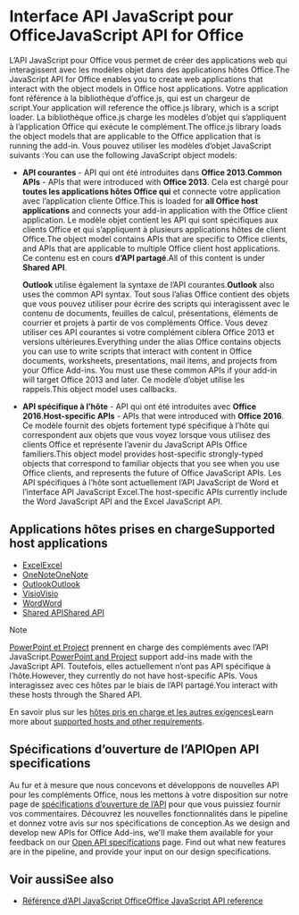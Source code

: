 # <a name="javascript-api-for-office"></a><span data-ttu-id="f12bc-101">Interface API JavaScript pour Office</span><span class="sxs-lookup"><span data-stu-id="f12bc-101">JavaScript API for Office</span></span>

<span data-ttu-id="f12bc-102">L’API JavaScript pour Office vous permet de créer des applications web qui interagissent avec les modèles objet dans des applications hôtes Office.</span><span class="sxs-lookup"><span data-stu-id="f12bc-102">The JavaScript API for Office enables you to create web applications that interact with the object models in Office host applications.</span></span> <span data-ttu-id="f12bc-103">Votre application font référence à la bibliothèque d’office.js, qui est un chargeur de script.</span><span class="sxs-lookup"><span data-stu-id="f12bc-103">Your application will reference the office.js library, which is a script loader.</span></span> <span data-ttu-id="f12bc-104">La bibliothèque office.js charge les modèles d’objet qui s’appliquent à l’application Office qui exécute le complément.</span><span class="sxs-lookup"><span data-stu-id="f12bc-104">The office.js library loads the object models that are applicable to the Office application that is running the add-in.</span></span> <span data-ttu-id="f12bc-105">Vous pouvez utiliser les modèles d’objet JavaScript suivants :</span><span class="sxs-lookup"><span data-stu-id="f12bc-105">You can use the following JavaScript object models:</span></span>

- <span data-ttu-id="f12bc-106">**API courantes** - API qui ont été introduites dans **Office 2013**.</span><span class="sxs-lookup"><span data-stu-id="f12bc-106">**Common APIs** - APIs that were introduced with **Office 2013**.</span></span> <span data-ttu-id="f12bc-107">Cela est chargé pour **toutes les applications hôtes Office qui** et connecte votre application avec l’application cliente Office.</span><span class="sxs-lookup"><span data-stu-id="f12bc-107">This is loaded for **all Office host applications** and connects your add-in application with the Office client application.</span></span> <span data-ttu-id="f12bc-108">Le modèle objet contient les API qui sont spécifiques aux clients Office et qui s’appliquent à plusieurs applications hôtes de client Office.</span><span class="sxs-lookup"><span data-stu-id="f12bc-108">The object model contains APIs that are specific to Office clients, and APIs that are applicable to multiple Office client host applications.</span></span> <span data-ttu-id="f12bc-109">Ce contenu est en cours **d’API partagé**.</span><span class="sxs-lookup"><span data-stu-id="f12bc-109">All of this content is under **Shared API**.</span></span> 

  <span data-ttu-id="f12bc-110">**Outlook** utilise également la syntaxe de l’API courantes.</span><span class="sxs-lookup"><span data-stu-id="f12bc-110">**Outlook** also uses the common API syntax.</span></span> <span data-ttu-id="f12bc-111">Tout sous l’alias Office contient des objets que vous pouvez utiliser pour écrire des scripts qui interagissent avec le contenu de documents, feuilles de calcul, présentations, éléments de courrier et projets à partir de vos compléments Office. Vous devez utiliser ces API courantes si votre complément ciblera Office 2013 et versions ultérieures.</span><span class="sxs-lookup"><span data-stu-id="f12bc-111">Everything under the alias Office contains objects you can use to write scripts that interact with content in Office documents, worksheets, presentations, mail items, and projects from your Office Add-ins. You must use these common APIs if your add-in will target Office 2013 and later.</span></span> <span data-ttu-id="f12bc-112">Ce modèle d’objet utilise les rappels.</span><span class="sxs-lookup"><span data-stu-id="f12bc-112">This object model uses callbacks.</span></span>

- <span data-ttu-id="f12bc-113">**API spécifique à l’hôte** - API qui ont été introduites avec **Office 2016**.</span><span class="sxs-lookup"><span data-stu-id="f12bc-113">**Host-specific APIs** - APIs that were introduced with **Office 2016**.</span></span> <span data-ttu-id="f12bc-114">Ce modèle fournit des objets fortement typé spécifique à l’hôte qui correspondent aux objets que vous voyez lorsque vous utilisez des clients Office et représente l’avenir du JavaScript APIs Office familiers.</span><span class="sxs-lookup"><span data-stu-id="f12bc-114">This object model provides host-specific strongly-typed objects that correspond to familiar objects that you see when you use Office clients, and represents the future of Office JavaScript APIs.</span></span> <span data-ttu-id="f12bc-115">Les API spécifiques à l’hôte sont actuellement l’API JavaScript de Word et l’interface API JavaScript Excel.</span><span class="sxs-lookup"><span data-stu-id="f12bc-115">The host-specific APIs currently include the Word JavaScript API and the Excel JavaScript API.</span></span>

## <a name="supported-host-applications"></a><span data-ttu-id="f12bc-116">Applications hôtes prises en charge</span><span class="sxs-lookup"><span data-stu-id="f12bc-116">Supported host applications</span></span>

- [<span data-ttu-id="f12bc-117">Excel</span><span class="sxs-lookup"><span data-stu-id="f12bc-117">Excel</span></span>](overview/excel-add-ins-reference-overview.md)
- [<span data-ttu-id="f12bc-118">OneNote</span><span class="sxs-lookup"><span data-stu-id="f12bc-118">OneNote</span></span>](overview/onenote-add-ins-javascript-reference.md)
- [<span data-ttu-id="f12bc-119">Outlook</span><span class="sxs-lookup"><span data-stu-id="f12bc-119">Outlook</span></span>](requirement-sets/outlook-api-requirement-sets.md)
- [<span data-ttu-id="f12bc-120">Visio</span><span class="sxs-lookup"><span data-stu-id="f12bc-120">Visio</span></span>](overview/visio-javascript-reference-overview.md)
- [<span data-ttu-id="f12bc-121">Word</span><span class="sxs-lookup"><span data-stu-id="f12bc-121">Word</span></span>](overview/word-add-ins-reference-overview.md)
- [<span data-ttu-id="f12bc-122">Shared API</span><span class="sxs-lookup"><span data-stu-id="f12bc-122">Shared API</span></span>](requirement-sets/office-add-in-requirement-sets.md)

> [!NOTE] 
> <span data-ttu-id="f12bc-123">[PowerPoint et Project](requirement-sets/powerpoint-and-project-note.md) prennent en charge des compléments avec l’API JavaScript.</span><span class="sxs-lookup"><span data-stu-id="f12bc-123">[PowerPoint and Project](requirement-sets/powerpoint-and-project-note.md) support add-ins made with the JavaScript API.</span></span> <span data-ttu-id="f12bc-124">Toutefois, elles actuellement n’ont pas API spécifique à l’hôte.</span><span class="sxs-lookup"><span data-stu-id="f12bc-124">However, they currently do not have host-specific APIs.</span></span> <span data-ttu-id="f12bc-125">Vous interagissez avec ces hôtes par le biais de l’API partagé.</span><span class="sxs-lookup"><span data-stu-id="f12bc-125">You interact with these hosts through the Shared API.</span></span>

<span data-ttu-id="f12bc-126">En savoir plus sur les [hôtes pris en charge et les autres exigences](https://docs.microsoft.com/office/dev/add-ins/concepts/requirements-for-running-office-add-ins)</span><span class="sxs-lookup"><span data-stu-id="f12bc-126">Learn more about [supported hosts and other requirements](https://docs.microsoft.com/office/dev/add-ins/concepts/requirements-for-running-office-add-ins).</span></span>

## <a name="open-api-specifications"></a><span data-ttu-id="f12bc-127">Spécifications d’ouverture de l’API</span><span class="sxs-lookup"><span data-stu-id="f12bc-127">Open API specifications</span></span>

<span data-ttu-id="f12bc-p106">Au fur et à mesure que nous concevons et développons de nouvelles API pour les compléments Office, nous les mettons à votre disposition sur notre page de [spécifications d’ouverture de l’API](openspec.md) pour que vous puissiez fournir vos commentaires. Découvrez les nouvelles fonctionnalités dans le pipeline et donnez votre avis sur nos spécifications de conception.</span><span class="sxs-lookup"><span data-stu-id="f12bc-p106">As we design and develop new APIs for Office Add-ins, we'll make them available for your feedback on our [Open API specifications](openspec.md) page. Find out what new features are in the pipeline, and provide your input on our design specifications.</span></span>

## <a name="see-also"></a><span data-ttu-id="f12bc-130">Voir aussi</span><span class="sxs-lookup"><span data-stu-id="f12bc-130">See also</span></span>

- [<span data-ttu-id="f12bc-131">Référence d’API JavaScript Office</span><span class="sxs-lookup"><span data-stu-id="f12bc-131">Office JavaScript API reference</span></span>](https://docs.microsoft.com/javascript/api/overview/office?view=office-js)